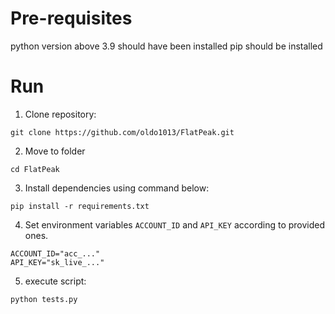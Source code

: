 # Pre-requisites
python version above 3.9 should have been installed
pip should be installed

# Run 
1. Clone repository: 
```shell
git clone https://github.com/oldo1013/FlatPeak.git
```
2. Move to folder 
```shell
cd FlatPeak
```
3. Install dependencies using command below:
```shell
pip install -r requirements.txt
```
4. Set environment variables `ACCOUNT_ID` and `API_KEY` according to provided ones.
```shell
ACCOUNT_ID="acc_..."
API_KEY="sk_live_..."
```
5. execute script:
```shell
python tests.py
```
